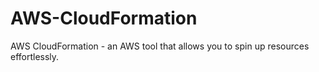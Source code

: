 # AWS-CloudFormation
AWS CloudFormation - an AWS tool that allows you to spin up resources effortlessly.
